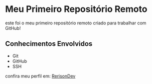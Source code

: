 # Meu Primeiro Repositório Remoto

este foi o meu primeiro repositório remoto criado para trabalhar com GitHub!

## Conhecimentos Envolvidos

- Git
- GitHub
- SSH

confira meu perfil em: [RerisonDev](https://github.com/RerisonDev)
